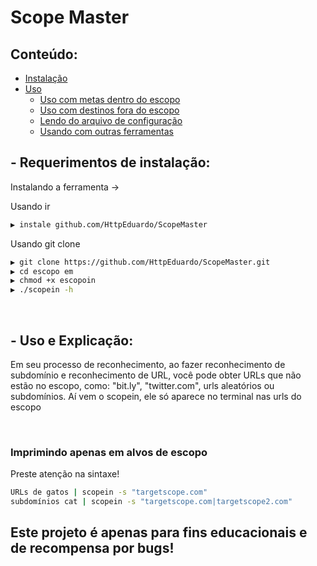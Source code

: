 # Scope Master


## Conteúdo:

- [Instalação](#--instalação--requerimentos)
- [Uso](#--usage--explication)
   - [Uso com metas dentro do escopo](#printing-only-in-scope-targets)
   - [Uso com destinos fora do escopo](#printing-only-in-scope-targets-by-setting-out-of-scope-urls)
   - [Lendo do arquivo de configuração](#reading-from-config-file)
   - [Usando com outras ferramentas](#encadeamento-com-outras-ferramentas)

## - Requerimentos de instalação:

Instalando a ferramenta ->

Usando ir
```bash
▶ instale github.com/HttpEduardo/ScopeMaster
```

Usando git clone
```bash
▶ git clone https://github.com/HttpEduardo/ScopeMaster.git
▶ cd escopo em
▶ chmod +x escopoin
▶ ./scopein -h
```
<br>


## - Uso e Explicação:

Em seu processo de reconhecimento, ao fazer reconhecimento de subdomínio e reconhecimento de URL, você pode obter URLs que não estão no escopo, como: "bit.ly", "twitter.com", urls aleatórios ou subdomínios. Aí vem o scopein, ele só aparece no terminal nas urls do escopo

<br>
  
### Imprimindo apenas em alvos de escopo

Preste atenção na sintaxe!
```bash
URLs de gatos | scopein -s "targetscope.com"
subdomínios cat | scopein -s "targetscope.com|targetscope2.com"
```
 

## Este projeto é apenas para fins educacionais e de recompensa por bugs!
